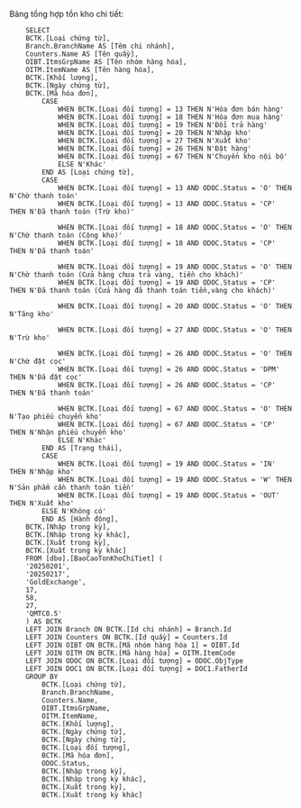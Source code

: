 Bảng tổng hợp tồn kho chi tiết:

		SELECT 
		BCTK.[Loại chứng từ],
		Branch.BranchName AS [Têm chi nhánh],
		Counters.Name AS [Tên quầy],
		OIBT.ItmsGrpName AS [Tên nhóm hàng hóa],
		OITM.ItemName AS [Tên hàng hóa],
		BCTK.[Khối lượng],
		BCTK.[Ngày chứng từ],
		BCTK.[Mã hóa đơn],
		    CASE 
				WHEN BCTK.[Loại đối tượng] = 13 THEN N'Hóa đơn bán hàng'
		        WHEN BCTK.[Loại đối tượng] = 18 THEN N'Hóa đơn mua hàng'
		        WHEN BCTK.[Loại đối tượng] = 19 THEN N'Đổi trả hàng'
		        WHEN BCTK.[Loại đối tượng] = 20 THEN N'Nhập kho'
		        WHEN BCTK.[Loại đối tượng] = 27 THEN N'Xuất kho'
				WHEN BCTK.[Loại đối tượng] = 26 THEN N'Đặt hàng'
		        WHEN BCTK.[Loại đối tượng] = 67 THEN N'Chuyển kho nội bộ'
		        ELSE N'Khác'
		    END AS [Loại chứng từ],
		    CASE 
				WHEN BCTK.[Loại đối tượng] = 13 AND ODOC.Status = 'O' THEN N'Chờ thanh toán'
				WHEN BCTK.[Loại đối tượng] = 13 AND ODOC.Status = 'CP' THEN N'Đã thanh toán (Trừ kho)'
		
		        WHEN BCTK.[Loại đối tượng] = 18 AND ODOC.Status = 'O' THEN N'Chờ thanh toán (Cộng kho)'
				WHEN BCTK.[Loại đối tượng] = 18 AND ODOC.Status = 'CP' THEN N'Đã thanh toán'
		
		        WHEN BCTK.[Loại đối tượng] = 19 AND ODOC.Status = 'O' THEN N'Chờ thanh toán (Cửa hàng chưa trả vàng, tiền cho khách)'
				WHEN BCTK.[Loại đối tượng] = 19 AND ODOC.Status = 'CP' THEN N'Đã thanh toán (Cửa hàng đã thanh toán tiền,vàng cho khách)'
		
		        WHEN BCTK.[Loại đối tượng] = 20 AND ODOC.Status = 'O' THEN N'Tăng kho'
		
		        WHEN BCTK.[Loại đối tượng] = 27 AND ODOC.Status = 'O' THEN N'Trừ kho'
		
				WHEN BCTK.[Loại đối tượng] = 26 AND ODOC.Status = 'O' THEN N'Chờ đặt cọc'
				WHEN BCTK.[Loại đối tượng] = 26 AND ODOC.Status = 'DPM' THEN N'Đã đặt cọc'
				WHEN BCTK.[Loại đối tượng] = 26 AND ODOC.Status = 'CP' THEN N'Đã thanh toán'
		
		        WHEN BCTK.[Loại đối tượng] = 67 AND ODOC.Status = 'O' THEN N'Tạo phiếu chuyển kho'
				WHEN BCTK.[Loại đối tượng] = 67 AND ODOC.Status = 'CP' THEN N'Nhận phiếu chuyển kho'
		        ELSE N'Khác'
		    END AS [Trạng thái],
			CASE
				WHEN BCTK.[Loại đối tượng] = 19 AND ODOC.Status = 'IN' THEN N'Nhập kho'
				WHEN BCTK.[Loại đối tượng] = 19 AND ODOC.Status = 'W' THEN N'Sản phẩm cần thanh toán tiền'
				WHEN BCTK.[Loại đối tượng] = 19 AND ODOC.Status = 'OUT' THEN N'Xuất kho'
			ELSE N'Không có'
			END AS [Hành động],
		BCTK.[Nhập trong kỳ],
		BCTK.[Nhập trong kỳ khác],
		BCTK.[Xuất trong kỳ],
		BCTK.[Xuất trong kỳ khác]
		FROM [dbo].[BaoCaoTonKhoChiTiet] (
		'20250201',
		'20250217',
		'GoldExchange',
		17,
		58,
		27,
		'QMTC0.5'
		) AS BCTK
		LEFT JOIN Branch ON BCTK.[Id chi nhánh] = Branch.Id
		LEFT JOIN Counters ON BCTK.[Id quầy] = Counters.Id
		LEFT JOIN OIBT ON BCTK.[Mã nhóm hàng hóa 1] = OIBT.Id
		LEFT JOIN OITM ON BCTK.[Mã hàng hóa] = OITM.ItemCode
		LEFT JOIN ODOC ON BCTK.[Loại đối tượng] = ODOC.ObjType
		LEFT JOIN DOC1 ON BCTK.[Loại đối tượng] = DOC1.FatherId
		GROUP BY 
			BCTK.[Loại chứng từ],
			Branch.BranchName,
			Counters.Name,
			OIBT.ItmsGrpName,
			OITM.ItemName,
			BCTK.[Khối lượng],
			BCTK.[Ngày chứng từ],
			BCTK.[Ngày chứng từ],
			BCTK.[Loại đối tượng],
			BCTK.[Mã hóa đơn],
			ODOC.Status,
			BCTK.[Nhập trong kỳ],
			BCTK.[Nhập trong kỳ khác],
			BCTK.[Xuất trong kỳ],
			BCTK.[Xuất trong kỳ khác]
    
